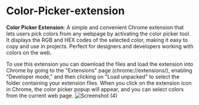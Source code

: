 # Color-Picker-extension
**Color Picker Extension**: A simple and convenient Chrome extension that lets users pick colors from any webpage by activating the color picker tool. It displays the RGB and HEX codes of the selected color, making it easy to copy and use in projects. Perfect for designers and developers working with colors on the web.

To use this extension you can download the files and load the extension into Chrome by going to the "Extensions" page (chrome://extensions/), enabling "Developer mode," and then clicking on "Load unpacked" to select the folder containing your extension files. When you click on the extension icon in Chrome, the color picker popup will appear, and you can select colors from the current web page.
![Screenshot (4)](https://github.com/ayushmitra06/Color-Picker-extension/assets/89930295/3c0bfa9c-abb5-4bb7-a028-681783d8cd7c)
